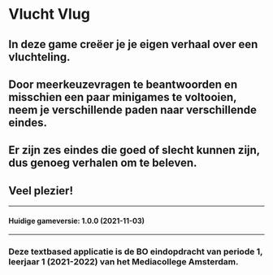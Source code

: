 # Vlucht Vlug

## In deze game creëer je je eigen verhaal over een vluchteling.

## Door meerkeuzevragen te beantwoorden en misschien een paar minigames te voltooien, neem je verschillende paden naar verschillende eindes.

## Er zijn zes eindes die goed of slecht kunnen zijn, dus genoeg verhalen om te beleven.

## Veel plezier!
---
#### Huidige gameversie: 1.0.0 (2021-11-03)
---
### Deze textbased applicatie is de BO eindopdracht van periode 1, leerjaar 1 (2021-2022) van het Mediacollege Amsterdam.